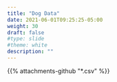 ```yaml
---
title: "Dog Data" 
date: 2021-06-01T09:25:25-05:00
weight: 30
draft: false
#type: slide
#theme: white
description: ""
---
```


{{% attachments-github "*.csv" %}}


